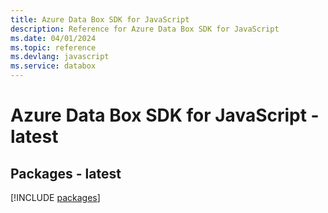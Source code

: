 ```yaml
---
title: Azure Data Box SDK for JavaScript
description: Reference for Azure Data Box SDK for JavaScript
ms.date: 04/01/2024
ms.topic: reference
ms.devlang: javascript
ms.service: databox
---
```

# Azure Data Box SDK for JavaScript - latest
## Packages - latest
[!INCLUDE [packages](data-box-index.md)]